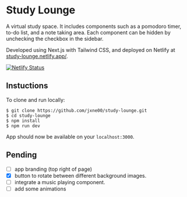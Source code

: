 # Study Lounge

A virtual study space. It includes components such as a pomodoro timer, to-do list, and a note taking area. Each component can be hidden by unchecking the checkbox in the sidebar.

Developed using Next.js with Tailwind CSS, and deployed on Netlify at [study-lounge.netlify.app/](https://study-lounge.netlify.app/).

[![Netlify Status](https://api.netlify.com/api/v1/badges/e92b639d-a528-4d44-85c3-22168f4f04fb/deploy-status)](https://app.netlify.com/sites/study-lounge/deploys)

## Instuctions

To clone and run locally:

```
$ git clone https://github.com/jxne00/study-lounge.git
$ cd study-lounge
$ npm install
$ npm run dev
```

App should now be available on your `localhost:3000`.

## Pending

- [ ] app branding (top right of page)
- [x] button to rotate between different background images.
- [ ] integrate a music playing component.
- [ ] add some animations
